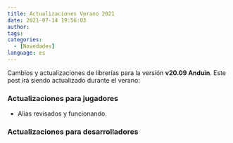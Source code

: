 ```yaml
---
title: Actualizaciones Verano 2021
date: 2021-07-14 19:56:03
author:
tags:
categories:
  - [Novedades]
language: es
---
```


Cambios y actualizaciones de librerías para la versión **v20.09 Anduin**. Este post irá siendo actualizado durante el verano:

### Actualizaciones para jugadores

  * Alias revisados y funcionando.

### Actualizaciones para desarrolladores
